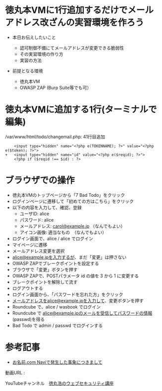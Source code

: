 # 徳丸本VMに1行追加するだけでメールアドレス改ざんの実習環境を作ろう

- 本日お伝えしたいこと
    - 認可制御不備にてメールアドレスが変更できる脆弱性
    - その実習環境の作り方
    - 実習の方法

- 前提となる環境
    - 徳丸本VM
    - OWASP ZAP (Burp Suite等でも可）

# 徳丸本VMに追加する1行(ターミナルで編集)

/var/www/html/todo/changemail.php: 41行目追加
```
    <input type="hidden" name="<?php e(TOKENNAME); ?>" value="<?php e($token); ?>">
+   <input type="hidden" name="id" value="<?php e($reqid); ?>">
    <?php if ($reqid !== $id) : ?>
```

# ブラウザでの操作

- 徳丸本VMのトップページから「7 Bad Todo」をクリック
- ログインページに遷移して「初めての方はこちら」をクリック
- 以下の内容を入力して、確認、登録
  - ユーザID: alice
  - パスワード: alice
  - メールアドレス: carol@example.jp  （なんでもよい）
  - アイコン画像: 適当なもの　（なんでもよい）
- ログイン画面で、alice / alice でログイン
- マイページに遷移
- メールアドレス変更を選択
- alice@example.jpを入力するが、まだ「変更」は押さない
- OWASP ZAPでブレークポイントを設定する
- ブラウザで「変更」ボタンを押す
- OWASP ZAPで、POSTパラメータ id の値を 3 から 1 に変更する
- ブレークポイントを解除して流す
- ログアウトする
- ログイン画面から、「パスワードを忘れた方」をクリック
- メールアドレスをalice@example.jpを入力して、変更ボタンを押す
- Roundcube で、alice / wasbook でログイン
- Roundcube で alice@example.jpのメールを受信してパスワードの情報(passwd)を得る
- Bad Todo で admin / passwd でログインする



# 参考記事

- [お名前.com Naviで発生した事象につきまして](https://www.onamae.com/news/domain/20200603_1/)


動画URL : []()

YouTubeチャンネル　[徳丸浩のウェブセキュリティ講座](https://www.youtube.com/channel/UCLNW6Bo_YU3TxnzsII2gEDA)
